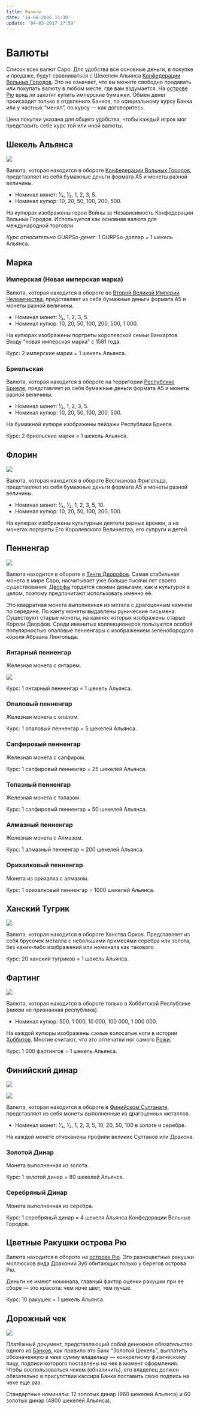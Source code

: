 ```yaml
---
title: Валюты
date: '14-08-2016 15:30'
update: '04−03−2017 17:59'
---
```


# Валюты

Список всех валют Саро. Для удобства все основные деньги, в покупке и продаже, будут сравниваться с Шекелем Альянса [Конфедерации Вольных Городов](https://sardinka.org/wiki/confederation). Это не означает, что вы можете свободно продавать или покупать валюту в любом месте, где вам вздумается. На [острове Рю](https://sardinka.org/wiki/ryu/) вряд ли захотят купить имперские бумажки. Обмен денег происходит только в отделениях Банков, по официальному курсу Банка или у частных “менял”, по курсу — как договоритесь.

Цена покупки указана для общего удобства, чтобы каждый игрок мог представить себе курс той или иной валюты.

## Шекель Альянса

![](http://files.seti.ee/milena/kartinki/1/1/1/7/russia_money/39.jpg)

Валюта, которая находится в обороте [Конфедерации Вольных Городов](https://sardinka.org/wiki/confederation), представляет из себя бумажные деньги формата А5 и монеты разной величины.

* Номинал монет: ¹⁄₄, ¹⁄₂, 1, 2, 3, 5. 
* Номинал купюр: 10, 20, 50, 100, 200, 500. 

На купюрах изображены герои Войны за Независимость Конфедерации Вольных Городов. Используется как основная валюта для международной торговли.

_Курс относительно GURPSо-денег_: 1 GURPSo-доллар = 1 шекель Альянса.

## Марка

### Имперская \(Новая имперская марка\)

Валюта, которая находится в обороте во [Второй Великой Империи Человечества](https://sardinka.org/wiki/empire/), представляет из себя бумажные деньги формата А5 и монеты разной величины.

* Номинал монет: ¹⁄₂, 1, 2, 3, 5. 
* Номинал купюр: 10, 20, 50, 100, 200, 500, 1 000.

На купюрах изображены портреты королевской семьи Ванхартов. Входу “новая имперская марка” с 1581 года.

Курс: 2 имперские марки = 1 шекель Альянса.

### Бриельская

Валюта, которая находится в обороте на территории [Республике Бри](https://sardinka.org/wiki/republic/)[е](https://sardinka.org/wiki/country/republic/)[ле](https://sardinka.org/wiki/country/republic/), представляет из себя бумажные деньги формата А5 и монеты разной величины.

* Номинал монет: ¹⁄₂, 1, 2, 3, 5. 
* Номинал купюр: 10, 20, 50, 100, 200, 500. 

На бумажной купюре изображены пейзажи Республики Бриеле.

Курс: 2 бриельские марки = 1 шекель Альянса.

## Флорин

![](https://d2mxuefqeaa7sj.cloudfront.net/s_88CBC336913B99292ECF6CCFBD7B25777AF84046FA86E689A6CD86BA5F1A1A3E_1488470375207_image.jpg)

Валюта, которая находится в обороте Веспианова Фригольда, представляет из себя бумажные деньги формата А5 и монеты разной величины.

* Номинал монет: ¹⁄₄, ¹⁄₂, 1, 2, 3, 5, 10. 
* Номинал купюр: 10, 20, 50, 100, 200, 500. 

На купюрах изображены культурные деятели разных времен, а на монетах портреты Его Королевского Величества, его супруги и детей.

## Пенненгар

![](https://d2mxuefqeaa7sj.cloudfront.net/s_3D053D7A89DC62E270928DC8B0467796E11ED5D930C2BB106AA560FC6EF7A679_1471177223729_coin.png)

Валюта находится в обороте в [Тинге Дворофов](https://sardinka.org/wiki/thing/). Самая стабильная монета в мире Саро, насчитывает уже больше тысячи лет своего существования. [Дворфы](https://sardinka.org/wiki/race/#_9) гордятся своими деньгами, как и культурой в целом, поэтому предпочитают использовать именно её.

Это квадратная монета выполненная из метала с драгоценным камнем по середине. По канту монеты выдавлены рунические письмена. Существуют старые монеты, на камнях которых изображены старые Короли Дворфов. Среди именитых коллекционеров пользуются особой популярностью опаловые пенненгары с изображением зелёнобородого короля Абраана Лингольда.

### Янтарный пенненгар

Железная монета с янтарем.

![](https://d2mxuefqeaa7sj.cloudfront.net/s_3D053D7A89DC62E270928DC8B0467796E11ED5D930C2BB106AA560FC6EF7A679_1471177243074_coin2.png)

Курс: 1 янтарный пенненгар = 1 шекель Альянса.

### Опаловый пенненгар

Железная монета с опалом.

Курс: 1 опаловый пенненгар = 5 шекелей Альянса.

### Сапфировый пенненгар

Железная монета с сапфиром.

Курс: 1 сапфировый пенненгар = 25 шекелей Альянса.

### Топазный пенненгар

Железная монета с топазом.

Курс: 1 сапфировый пенненгар = 50 шекелей Альянса.

### Алмазный пенненгар

Железная монета с Алмазом.

Курс: 1 алмазный пенненгар = 200 шекелей Альянса.

### Орихалковый пенненгар

Монета из орихалка с алмазом.

Курс: 1 орихалковый пенненгар = 1000 шекелей Альянса.

## Ханский Тугрик

![](https://d2mxuefqeaa7sj.cloudfront.net/s_3D053D7A89DC62E270928DC8B0467796E11ED5D930C2BB106AA560FC6EF7A679_1471177538230_coin3.png)

Валюта, которая находится в обороте Ханства Орков. Представляет из себя брусочек металла с небольшими примесями серебра или золота, без каких-либо изображений или номинала как такового.

Курс: 20 ханский тугриков = 1 шекель Альянса.

## Фартинг

![](http://www.etoretro.ru/data/media/4852/1359760713d98.jpg)

Валюта, которая находится в обороте только в Хоббитской Республике \(никем не признанная республика\).

* Номинал купюр: 500, 1 000, 10 000, 100 000, 1 000 000. 

На каждой купюры изображены самые волосатые ноги в истории [Хоббитов](https://sardinka.org/wiki/race/#_8). Многие считают, что это отпечатки ног самого [Ро](https://sardinka.org/wiki/cosmology/gods/#Рожa)[ж](https://sardinka.org/wiki/gods/#a_1)[и́](https://sardinka.org/wiki/cosmology/gods/#Рожa).

Курс: 1 000 фартингов = 1 шекель Альянса.

## Финийский динар

![](https://d2mxuefqeaa7sj.cloudfront.net/s_3D053D7A89DC62E270928DC8B0467796E11ED5D930C2BB106AA560FC6EF7A679_1471177620469_coin4.png)

![](https://www.spiele-offensive.de/gfx/cf/epische_muenzen/zwergendukaten.jpg)

Валюта, которая находится в обороте в [Финийском Султанате](https://sardinka.org/wiki/country/sultanate/), представляет из себя монеты выполненные из драгоценных металлов.

* Номинал монет: ¹⁄₄, ¹⁄₂, 1, 2, 3, 5, 10, 20, 50, 100 в золоте и серебре. 

На каждой монете отчеканены профили великих Султанов или Дракона.

### Золотой Динар

Монета выполненная из золота.

Курс: 1 золотой динар = 80 шекелей Альянса.

### Серебряный Динар

Монета выполненная из серебра.

Курс: 1 серебряный динар = 4 шекеля Альянса Конфедерации Вольных Городов.

## Цветные Ракушки острова Рю

Валюта находится в обороте на [острове Рю](https://sardinka.org/wiki/ryu/). Это разноцветные ракушки моллюсков вида Драконий Зуб обитающих только у берегов острова Рю.

Деньги не имеют номинала, главный фактор оценки ракушки при ее сборе — это красота: чем ярче цвет, тем лучше.

Курс: 10 ракушек = 1 шекель Альянса.

## Дорожный чек

![](https://d2mxuefqeaa7sj.cloudfront.net/s_3D053D7A89DC62E270928DC8B0467796E11ED5D930C2BB106AA560FC6EF7A679_1471177699834_coin5.png)

Платёжный документ, представляющий собой денежное обязательство одного из [Банков](https://sardinka.org/wiki/corporation/#_2), как правило это Банк “Золотой Шекель”, выплатить обозначенную в чеке сумму владельцу — конкретному физическому лицу, подписи которого поставлены на чек в момент оформления. Чтобы воспользоваться чеком \(обналичить\), его владелец должен обязательно в присутствии кассира Банка поставить свою подпись на чеке ещё раз.

Стандартные номиналы: 12 золотых динар \(960 шекелей Альянса\) и 60 золотых динар \(4800 шекелей Альянса\).

